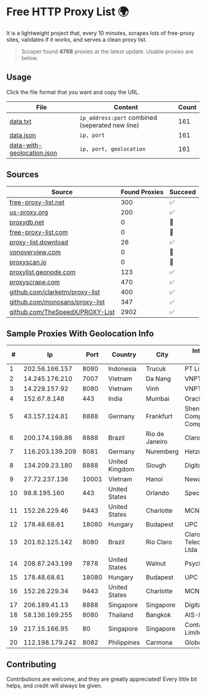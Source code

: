 
# Free HTTP Proxy List 🌍

It is a lightweight project that, every 10 minutes, scrapes lots of free-proxy sites, validates if it works, and serves a clean proxy list.


> Scraper found **4768** proxies at the latest update. Usable proxies are below.

## Usage

Click the file format that you want and copy the URL.


|File|Content|Count|
|----|-------|-----|
|[data.txt](https://raw.githubusercontent.com/themiralay/Proxy-List-World/master/data.txt)|`ip_address:port` combined (seperated new line)|161|
|[data.json](https://raw.githubusercontent.com/themiralay/Proxy-List-World/master/data.json)|`ip, port`|161|
|[data-with-geolocation.json](https://raw.githubusercontent.com/themiralay/Proxy-List-World/master/data-with-geolocation.json)|`ip, port, geolocation`|161|

## Sources

|Source|Found Proxies|Succeed|
|------|-------------|-------|
|[free-proxy-list.net](https://free-proxy-list.net)|300|✅|
|[us-proxy.org](https://www.us-proxy.org)|200|✅|
|[proxydb.net](http://proxydb.net)|0|🚫|
|[free-proxy-list.com](https://free-proxy-list.com/?page=&port=&type%5B%5D=http&type%5B%5D=https&up_time=0&search=Search)|0|🚫|
|[proxy-list.download](https://www.proxy-list.download/HTTP)|26|✅|
|[vpnoverview.com](https://vpnoverview.com/privacy/anonymous-browsing/free-proxy-servers)|0|🚫|
|[proxyscan.io](https://www.proxyscan.io)|0|🚫|
|[proxylist.geonode.com](https://proxylist.geonode.com/api/proxy-list?limit=300&page=1&sort_by=lastChecked&sort_type=desc&protocols=http,https)|123|✅|
|[proxyscrape.com](https://api.proxyscrape.com/v2/?request=displayproxies&protocol=http&timeout=10000&country=all&ssl=all&anonymity=all)|470|✅|
|[github.com/clarketm/proxy-list](https://raw.githubusercontent.com/clarketm/proxy-list/master/proxy-list-raw.txt)|400|✅|
|[github.com/monosans/proxy-list](https://raw.githubusercontent.com/monosans/proxy-list/main/proxies/http.txt)|347|✅|
|[github.com/TheSpeedX/PROXY-List](https://raw.githubusercontent.com/TheSpeedX/PROXY-List/master/http.txt)|2902|✅|


## Sample Proxies With Geolocation Info

|#|Ip|Port|Country|City|Internet Service Provider|
|-|--|----|-------|----|-------------------------|
|1|202.56.166.157|8080|Indonesia|Trucuk|PT Lintas Data Prima|
|2|14.245.176.210|7007|Vietnam|Da Nang|VNPT|
|3|14.229.157.92|8080|Vietnam|Vinh|VNPT|
|4|152.67.8.148|443|India|Mumbai|Oracle Corporation|
|5|43.157.124.81|8888|Germany|Frankfurt|Shenzhen Tencent Computer Systems Company Limited|
|6|200.174.198.86|8888|Brazil|Rio de Janeiro|Claro S.A|
|7|116.203.139.209|8081|Germany|Nuremberg|Hetzner Online GmbH|
|8|134.209.23.180|8888|United Kingdom|Slough|DigitalOcean, LLC|
|9|27.72.237.136|10001|Vietnam|Hanoi|Newass2011xDSLHN|
|10|98.8.195.160|443|United States|Orlando|Spectrum|
|11|152.26.229.46|9443|United States|Charlotte|MCNC|
|12|178.48.68.61|18080|Hungary|Budapest|UPC|
|13|201.62.125.142|8080|Brazil|Rio Claro|Claro NXT Telecomunicacoes Ltda|
|14|208.87.243.199|7878|United States|Walnut|Psychz Networks|
|15|178.48.68.61|18080|Hungary|Budapest|UPC|
|16|152.26.229.34|9443|United States|Charlotte|MCNC|
|17|206.189.41.13|8888|Singapore|Singapore|DigitalOcean, LLC|
|18|58.136.169.255|8080|Thailand|Bangkok|AIS-Fibre|
|19|217.15.166.95|80|Singapore|Singapore|Contabo Asia Private Limited|
|20|112.198.179.242|8082|Philippines|Carmona|Globe Telecom|



## Contributing

Contributions are welcome, and they are greatly appreciated! Every
little bit helps, and credit will always be given.

